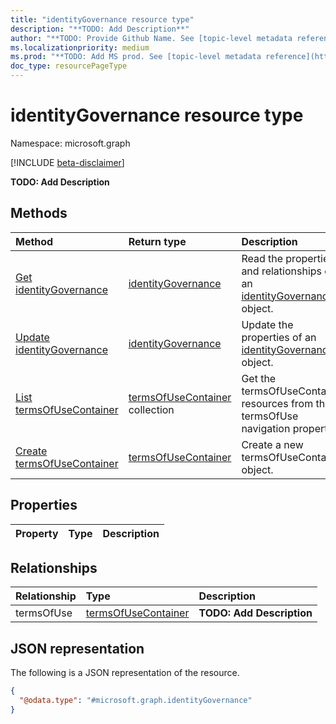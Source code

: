 ```yaml
---
title: "identityGovernance resource type"
description: "**TODO: Add Description**"
author: "**TODO: Provide Github Name. See [topic-level metadata reference](https://msgo.azurewebsites.net/add/document/guidelines/metadata.html#topic-level-metadata)**"
ms.localizationpriority: medium
ms.prod: "**TODO: Add MS prod. See [topic-level metadata reference](https://msgo.azurewebsites.net/add/document/guidelines/metadata.html#topic-level-metadata)**"
doc_type: resourcePageType
---
```


# identityGovernance resource type

Namespace: microsoft.graph

[!INCLUDE [beta-disclaimer](../../includes/beta-disclaimer.md)]

**TODO: Add Description**

## Methods
|Method|Return type|Description|
|:---|:---|:---|
|[Get identityGovernance](../api/identitygovernance-get.md)|[identityGovernance](../resources/identitygovernance.md)|Read the properties and relationships of an [identityGovernance](../resources/identitygovernance.md) object.|
|[Update identityGovernance](../api/identitygovernance-update.md)|[identityGovernance](../resources/identitygovernance.md)|Update the properties of an [identityGovernance](../resources/identitygovernance.md) object.|
|[List termsOfUseContainer](../api/identitygovernance-list-termsofuse.md)|[termsOfUseContainer](../resources/termsofusecontainer.md) collection|Get the termsOfUseContainer resources from the termsOfUse navigation property.|
|[Create termsOfUseContainer](../api/identitygovernance-post-termsofuse.md)|[termsOfUseContainer](../resources/termsofusecontainer.md)|Create a new termsOfUseContainer object.|

## Properties
|Property|Type|Description|
|:---|:---|:---|

## Relationships
|Relationship|Type|Description|
|:---|:---|:---|
|termsOfUse|[termsOfUseContainer](../resources/termsofusecontainer.md)|**TODO: Add Description**|

## JSON representation
The following is a JSON representation of the resource.
<!-- {
  "blockType": "resource",
  "keyProperty": "id",
  "@odata.type": "microsoft.graph.identityGovernance",
  "openType": false
}
-->
``` json
{
  "@odata.type": "#microsoft.graph.identityGovernance"
}
```

